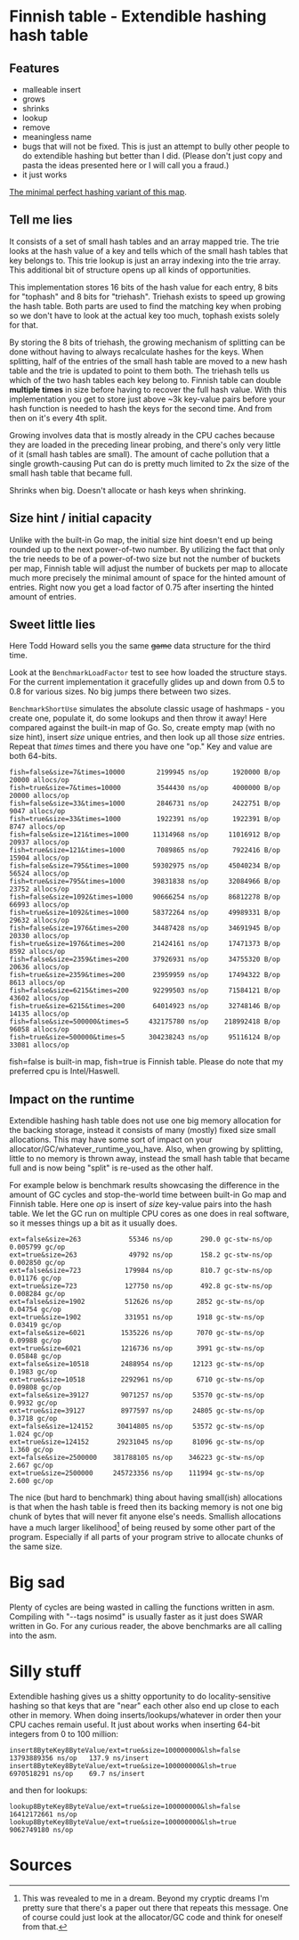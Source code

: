 # Finnish table - Extendible hashing hash table

## Features

 - malleable insert
 - grows
 - shrinks
 - lookup
 - remove
 - meaningless name
 - bugs that will not be fixed. This is just an attempt to bully other people
   to do extendible hashing but better than I did. (Please don't just copy and
   pasta the ideas presented here or I will call you a fraud.)
 - it just works

[The minimal perfect hashing variant of this map](perfect_readme.md).
 
## Tell me lies

It consists of a set of small hash tables and an array mapped trie. The trie
looks at the hash value of a key and tells which of the small hash tables that
key belongs to. This trie lookup is just an array indexing into the trie array.
This additional bit of structure opens up all kinds of opportunities.

This implementation stores 16 bits of the hash value for each entry, 8 bits for
"tophash" and 8 bits for "triehash". Triehash exists to speed up growing the
hash table. Both parts are used to find the matching key when probing so we
don't have to look at the actual key too much, tophash exists solely for that.

By storing the 8 bits of triehash, the growing mechanism of splitting can be
done without having to always recalculate hashes for the keys. When splitting,
half of the entries of the small hash table are moved to a new hash table and
the trie is updated to point to them both. The triehash tells us which of the
two hash tables each key belong to. Finnish table can double **multiple times**
in size before having to recover the full hash value. With this implementation
you get to store just above ~3k key-value pairs before your hash function is
needed to hash the keys for the second time. And from then on it's every 4th
split.

Growing involves data that is mostly already in the CPU caches because they are
loaded in the preceding linear probing, and there's only very little of it
(small hash tables are small). The amount of cache pollution that a single
growth-causing Put can do is pretty much limited to 2x the size of the small
hash table that became full.

Shrinks when big. Doesn't allocate or hash keys when shrinking.

## Size hint / initial capacity

Unlike with the built-in Go map, the initial size hint doesn't end up being
rounded up to the next power-of-two number. By utilizing the fact that only the
trie needs to be of a power-of-two size but not the number of buckets per map,
Finnish table will adjust the number of buckets per map to allocate much more
precisely the minimal amount of space for the hinted amount of entries. Right
now you get a load factor of 0.75 after inserting the hinted amount of entries.

## Sweet little lies

Here Todd Howard sells you the same ~~game~~ data structure for the third time.

Look at the `BenchmarkLoadFactor` test to see how loaded the structure stays.
For the current implementation it gracefully glides up and down from 0.5 to 0.8
for various sizes. No big jumps there between two sizes.

`BenchmarkShortUse` simulates the absolute classic usage of hashmaps - you
create one, populate it, do some lookups and then throw it away! Here compared
against the built-in map of Go. So, create empty map (with no size hint),
insert _size_ unique entries, and then look up all those _size_ entries. Repeat
that _times_ times and there you have one "op." Key and value are both 64-bits.

    fish=false&size=7&times=10000        2199945 ns/op      1920000 B/op    20000 allocs/op
    fish=true&size=7&times=10000         3544430 ns/op      4000000 B/op    20000 allocs/op
    fish=false&size=33&times=1000        2846731 ns/op      2422751 B/op     9047 allocs/op
    fish=true&size=33&times=1000         1922391 ns/op      1922391 B/op     8747 allocs/op
    fish=false&size=121&times=1000      11314968 ns/op     11016912 B/op    20937 allocs/op
    fish=true&size=121&times=1000        7089865 ns/op      7922416 B/op    15904 allocs/op
    fish=false&size=795&times=1000      59302975 ns/op     45040234 B/op    56524 allocs/op
    fish=true&size=795&times=1000       39831838 ns/op     32084966 B/op    23752 allocs/op
    fish=false&size=1092&times=1000     90666254 ns/op     86812278 B/op    66993 allocs/op
    fish=true&size=1092&times=1000      58372264 ns/op     49989331 B/op    29632 allocs/op
    fish=false&size=1976&times=200      34487428 ns/op     34691945 B/op    20330 allocs/op
    fish=true&size=1976&times=200       21424161 ns/op     17471373 B/op     8592 allocs/op
    fish=false&size=2359&times=200      37926931 ns/op     34755320 B/op    20636 allocs/op
    fish=true&size=2359&times=200       23959959 ns/op     17494322 B/op    8613 allocs/op
    fish=false&size=6215&times=200      92299503 ns/op     71584121 B/op    43602 allocs/op
    fish=true&size=6215&times=200       64014923 ns/op     32748146 B/op    14135 allocs/op
    fish=false&size=500000&times=5     432175780 ns/op    218992418 B/op    96058 allocs/op
    fish=true&size=500000&times=5      304238243 ns/op     95116124 B/op    33081 allocs/op

fish=false is built-in map, fish=true is Finnish table. Please do note that my
preferred cpu is Intel/Haswell.

## Impact on the runtime

Extendible hashing hash table does not use one big memory allocation for the
backing storage, instead it consists of many (mostly) fixed size small
allocations. This may have some sort of impact on your
allocator/GC/whatever_runtime_you_have. Also, when growing by splitting, little
to no memory is thrown away, instead the small hash table that became full and
is now being "split" is re-used as the other half.

For example below is benchmark results showcasing the difference in the amount
of GC cycles and stop-the-world time between built-in Go map and Finnish table.
Here one _op_ is insert of _size_ key-value pairs into the hash table. We let
the GC run on multiple CPU cores as one does in real software, so it messes
things up a bit as it usually does.

    ext=false&size=263            55346 ns/op       290.0 gc-stw-ns/op    0.005799 gc/op
    ext=true&size=263             49792 ns/op       158.2 gc-stw-ns/op    0.002850 gc/op
    ext=false&size=723           179984 ns/op       810.7 gc-stw-ns/op    0.01176 gc/op
    ext=true&size=723            127750 ns/op       492.8 gc-stw-ns/op    0.008284 gc/op
    ext=false&size=1902          512626 ns/op      2852 gc-stw-ns/op      0.04754 gc/op
    ext=true&size=1902           331951 ns/op      1918 gc-stw-ns/op      0.03419 gc/op
    ext=false&size=6021         1535226 ns/op      7070 gc-stw-ns/op      0.09988 gc/op
    ext=true&size=6021          1216736 ns/op      3991 gc-stw-ns/op      0.05848 gc/op
    ext=false&size=10518        2488954 ns/op     12123 gc-stw-ns/op      0.1983 gc/op
    ext=true&size=10518         2292961 ns/op      6710 gc-stw-ns/op      0.09808 gc/op
    ext=false&size=39127        9071257 ns/op     53570 gc-stw-ns/op      0.9932 gc/op
    ext=true&size=39127         8977597 ns/op     24805 gc-stw-ns/op      0.3718 gc/op
    ext=false&size=124152      30414805 ns/op     53572 gc-stw-ns/op      1.024 gc/op
    ext=true&size=124152       29231045 ns/op     81096 gc-stw-ns/op      1.360 gc/op
    ext=false&size=2500000    381788105 ns/op    346223 gc-stw-ns/op      2.667 gc/op
    ext=true&size=2500000     245723356 ns/op    111994 gc-stw-ns/op      2.600 gc/op
 
The nice (but hard to benchmark) thing about having small(ish) allocations is
that when the hash table is freed then its backing memory is not one big chunk
of bytes that will never fit anyone else's needs. Smallish allocations have a
much larger likelihood[^1] of being reused by some other part of the program.
Especially if all parts of your program strive to allocate chunks of the same
size.

# Big sad

Plenty of cycles are being wasted in calling the functions written in asm.
Compiling with "--tags nosimd" is usually faster as it just does SWAR written
in Go. For any curious reader, the above benchmarks are all calling into the
asm.

# Silly stuff

Extendible hashing gives us a shitty opportunity to do locality-sensitive
hashing so that keys that are "near" each other also end up close to each other
in memory. When doing inserts/lookups/whatever in order then your CPU caches
remain useful. It just about works when inserting 64-bit integers from 0 to 100
million:

    insert8ByteKey8ByteValue/ext=true&size=100000000&lsh=false   13793889356 ns/op   137.9 ns/insert
    insert8ByteKey8ByteValue/ext=true&size=100000000&lsh=true     6970518291 ns/op    69.7 ns/insert
    
and then for lookups:

    lookup8ByteKey8ByteValue/ext=true&size=100000000&lsh=false   16412172661 ns/op
    lookup8ByteKey8ByteValue/ext=true&size=100000000&lsh=true     9062749180 ns/op    

# Sources

[^1]: This was revealed to me in a dream. Beyond my cryptic dreams I'm pretty
  sure that there's a paper out there that repeats this message. One of course
  could just look at the allocator/GC code and think for oneself from that.
